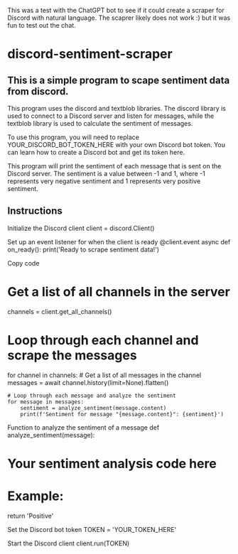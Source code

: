 This was a test with the ChatGPT bot to see if it could create a scraper for Discord with natural language. The scaprer likely does not work :) but it was fun to test out the chat.

# discord-sentiment-scraper
## This is a simple program to scape sentiment data from discord.

This program uses the discord and textblob libraries. The discord library is used to connect to a Discord server and listen for messages, while the textblob library is used to calculate the sentiment of messages.

To use this program, you will need to replace YOUR_DISCORD_BOT_TOKEN_HERE with your own Discord bot token. You can learn how to create a Discord bot and get its token here.

This program will print the sentiment of each message that is sent on the Discord server. The sentiment is a value between -1 and 1, where -1 represents very negative sentiment and 1 represents very positive sentiment.

## Instructions

Initialize the Discord client
client = discord.Client()

Set up an event listener for when the client is ready
@client.event
async def on_ready():
print('Ready to scrape sentiment data!')

Copy code
# Get a list of all channels in the server
channels = client.get_all_channels()

# Loop through each channel and scrape the messages
for channel in channels:
    # Get a list of all messages in the channel
    messages = await channel.history(limit=None).flatten()

    # Loop through each message and analyze the sentiment
    for message in messages:
        sentiment = analyze_sentiment(message.content)
        print(f'Sentiment for message "{message.content}": {sentiment}')
Function to analyze the sentiment of a message
def analyze_sentiment(message):
# Your sentiment analysis code here
# Example:
return 'Positive'

Set the Discord bot token
TOKEN = 'YOUR_TOKEN_HERE'

Start the Discord client
client.run(TOKEN)

